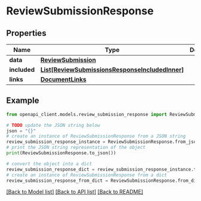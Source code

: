 # ReviewSubmissionResponse


## Properties

Name | Type | Description | Notes
------------ | ------------- | ------------- | -------------
**data** | [**ReviewSubmission**](ReviewSubmission.md) |  | 
**included** | [**List[ReviewSubmissionsResponseIncludedInner]**](ReviewSubmissionsResponseIncludedInner.md) |  | [optional] 
**links** | [**DocumentLinks**](DocumentLinks.md) |  | 

## Example

```python
from openapi_client.models.review_submission_response import ReviewSubmissionResponse

# TODO update the JSON string below
json = "{}"
# create an instance of ReviewSubmissionResponse from a JSON string
review_submission_response_instance = ReviewSubmissionResponse.from_json(json)
# print the JSON string representation of the object
print(ReviewSubmissionResponse.to_json())

# convert the object into a dict
review_submission_response_dict = review_submission_response_instance.to_dict()
# create an instance of ReviewSubmissionResponse from a dict
review_submission_response_from_dict = ReviewSubmissionResponse.from_dict(review_submission_response_dict)
```
[[Back to Model list]](../README.md#documentation-for-models) [[Back to API list]](../README.md#documentation-for-api-endpoints) [[Back to README]](../README.md)



